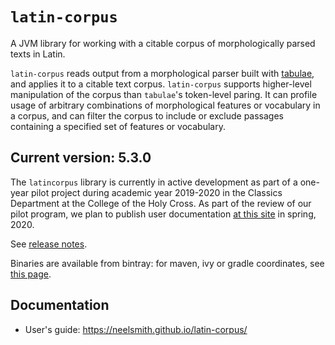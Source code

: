 # `latin-corpus`

A JVM library for working with a citable corpus of morphologically parsed texts in Latin.

`latin-corpus` reads output from a morphological parser built with [tabulae](https://github.com/neelsmith/tabulae), and applies it to a citable text corpus. `latin-corpus` supports higher-level manipulation of the corpus than `tabulae`'s token-level paring. It can profile usage of arbitrary combinations of morphological features or vocabulary in a corpus, and can filter the corpus to include or exclude passages containing a specified set of features or vocabulary.


## Current version:  5.3.0

The `latincorpus` library is currently in active development as part of a one-year pilot project during academic year 2019-2020 in the Classics Department at the College of the Holy Cross.  As part of the review of our pilot program, we plan to publish user documentation [at this site](https://neelsmith.github.io/latin-corpus/) in spring, 2020.


See [release notes](releases.md).


Binaries are available from bintray: for maven, ivy or gradle coordinates, see [this page](https://bintray.com/neelsmith/maven/latincorpus).


## Documentation

- User's guide: <https://neelsmith.github.io/latin-corpus/>

